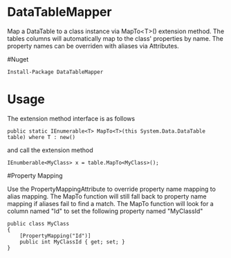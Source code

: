 # DataTableMapper
Map a DataTable to a class instance via MapTo&lt;T>() extension method. The tables columns will automatically map to the class' properties by name. The property names can be overriden with aliases via Attributes.

#Nuget

	Install-Package DataTableMapper

# Usage

The extension method interface is as follows

	public static IEnumerable<T> MapTo<T>(this System.Data.DataTable table) where T : new()


and call the extension method

	IEnumberable<MyClass> x = table.MapTo<MyClass>();
	
	
#Property Mapping

Use the PropertyMappingAttribute to override property name mapping to alias mapping. The MapTo function will still fall back to property name mapping if aliases fail to find a match. The MapTo function will look for a column named "Id" to set the following property named "MyClassId"

	public class MyClass
	{
		[PropertyMapping("Id")]
		public int MyClassId { get; set; }
	}	
		
	
